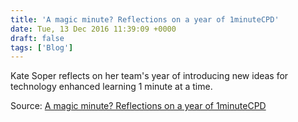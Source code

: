 ```yaml
---
title: 'A magic minute? Reflections on a year of 1minuteCPD'
date: Tue, 13 Dec 2016 11:39:09 +0000
draft: false
tags: ['Blog']
---
```


Kate Soper reflects on her team's year of introducing new ideas for technology enhanced learning 1 minute at a time.

Source: [A magic minute? Reflections on a year of 1minuteCPD](https://katesoperthoughts.wordpress.com/2016/12/12/a-magic-minute-reflections-on-a-year-of-1minutecpd/)